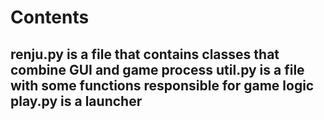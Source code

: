 # Contents

renju.py is a file that contains classes that combine GUI and game process
util.py is a file with some functions responsible for game logic
play.py is a launcher
---------------------
